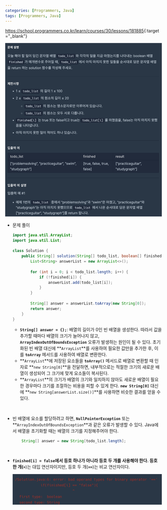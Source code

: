 ```yaml
---
categories: [Programmers, Java]
tags: [Programmers, Java] 
---
```


<https://school.programmers.co.kr/learn/courses/30/lessons/181885>{:target="_blank"}

![문제](/assets/img/programmers/java/%ED%95%A0_%EC%9D%BC_%EB%AA%A9%EB%A1%9D(1).png)

- 문제 풀이
    
    ```java
    import java.util.ArrayList;
    import java.util.List;
    
    class Solution {
        public String[] solution(String[] todo_list, boolean[] finished) {
            List<String> answerList = new ArrayList<>();
    
            for (int i = 0; i < todo_list.length; i++) {
                if (!finished[i]) {
                    answerList.add(todo_list[i]);
                }
            }
    
            String[] answer = answerList.toArray(new String[0]);
            return answer;
        }
    }
    ```
    
    - **`String[] answer = {};`**: 배열의 길이가 0인 빈 배열을 생성한다. 따라서 값을 추가할 때마다 배열의 크기가 늘어나지 않고, **`ArrayIndexOutOfBoundsException`** 오류가 발생하는 원인이 될 수 있다. 초기화된 빈 배열 대신에 **`ArrayList`**를 사용하여 필요한 값만을 추가한 후, 이를 **`toArray`** 메서드를 사용하여 배열로 변환한다.
    - **`ArrayList`**에 저장된 요소들을 **`toArray()`** 메서드로 배열로 변환할 때 인자로 **`new String[0]`**을 전달하면, 내부적으로는 적절한 크기의 새로운 배열이 생성되어 그 크기에 맞게 요소들이 복사된다.
    - **`ArrayList`**의 크기가 배열의 크기와 일치하지 않아도 새로운 배열이 필요한 경우마다 크기를 조절하는 비용을 피할 수 있게 한다.  **`new String[0]`** 대신에 **`new String[answerList.size()]`**를 사용하면 비슷한 결과를 얻을 수 있다.
	

<br>


- 빈 배열에 요소를 할당하려고 하면,  **`NullPointerException`** 또는 **`ArrayIndexOutOfBoundsException`**과 같은 오류가 발생할 수 있다. Java에서 배열을 초기화할 때는 배열의 크기를 지정해주어야 한다.
    
    ```java
    	String[] answer = new String[todo_list.length];
    ```

	<br>
	
- **`finished[i] = false`**에서 등호 하나가 아니라 등호 두 개를 사용해야 한다. 등호 한 개(**`=`**)는 대입 연산자이지만, 등호 두 개(**`==`**)는 비교 연산자이다.
    
    ![에러](/assets/img/programmers/java/%ED%95%A0_%EC%9D%BC_%EB%AA%A9%EB%A1%9D(2).png)
    
    	